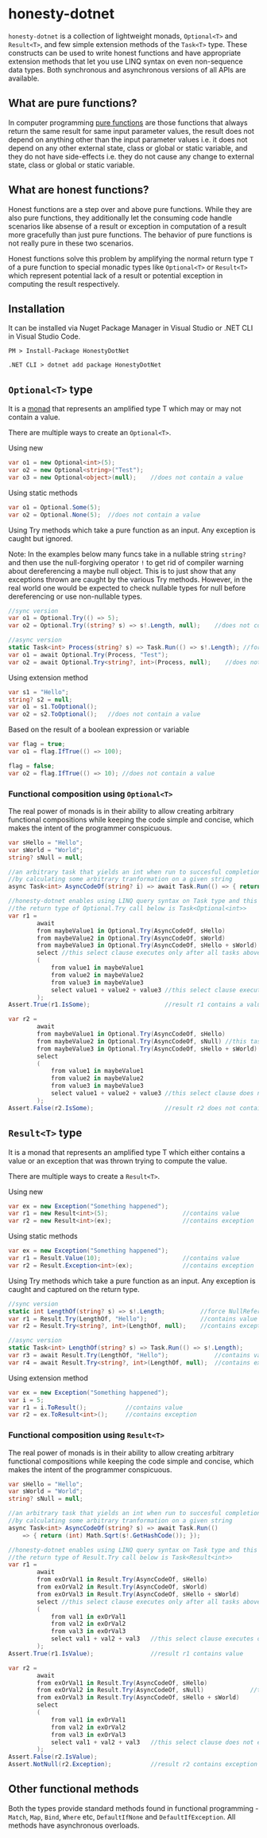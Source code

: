 # honesty-dotnet
`honesty-dotnet` is a collection of lightweight monads, `Optional<T>` and `Result<T>`, and few simple extension methods of the `Task<T>` type. These constructs can be used to write honest functions and have appropriate extension methods that let you use LINQ syntax on even non-sequence data types. Both synchronous and asynchronous versions of all APIs are available.

## What are pure functions?
In computer programming [pure functions](https://en.wikipedia.org/wiki/Pure_function) are those functions that always return the same result for same input parameter values, the result does not depend on anything other than the input parameter values i.e. it does not depend on any other external state, class or global or static variable, and they do not have side-effects i.e. they do not cause any change to external state, class or global or static variable.

## What are honest functions?
Honest functions are a step over and above pure functions. While they are also pure functions, they additionally let the consuming code handle scenarios like absense of a result or exception in computation of a result more gracefully than just pure functions. The behavior of pure functions is not really pure in these two scenarios. 

Honest functions solve this problem by amplifying the normal return type `T` of a pure function to special monadic types like `Optional<T>` or `Result<T>` which represent potential lack of a result or potential exception in computing the result respectively.

## Installation
It can be installed via Nuget Package Manager in Visual Studio or .NET CLI in Visual Studio Code.

```
PM > Install-Package HonestyDotNet
```

```
.NET CLI > dotnet add package HonestyDotNet
```

## `Optional<T>` type
It is a [monad](https://ericlippert.com/2013/02/21/monads-part-one/) that represents an amplified type T which may or may not contain a value.

There are multiple ways to create an `Optional<T>`.

Using new
```csharp
var o1 = new Optional<int>(5);
var o2 = new Optional<string>("Test");
var o3 = new Optional<object>(null);    //does not contain a value
```

Using static methods
```csharp
var o1 = Optional.Some(5);
var o2 = Optional.None(5);  //does not contain a value
```

Using Try methods which take a pure function as an input. Any exception is caught but ignored.

Note: In the examples below many funcs take in a nullable string `string?` and then use the null-forgiving operator `!` 
to get rid of compiler warning about dereferencing a maybe null object. This is to just show that any exceptions thrown are caught 
by the various Try methods. However, in the real world one would be expected to check nullable types for null before dereferencing or use non-nullable types.

```csharp
//sync version
var o1 = Optional.Try(() => 5);
var o2 = Optional.Try((string? s) => s!.Length, null);    //does not contain a value

//async version
static Task<int> Process(string? s) => Task.Run(() => s!.Length); //force NullReferenceException when s is null
var o1 = await Optional.Try(Process, "Test");
var o2 = await Optional.Try<string?, int>(Process, null);    //does not contain a value
```

Using extension method
```csharp
var s1 = "Hello";
string? s2 = null;
var o1 = s1.ToOptional();
var o2 = s2.ToOptional();   //does not contain a value
```

Based on the result of a boolean expression or variable
```csharp
var flag = true;
var o1 = flag.IfTrue(() => 100);

flag = false;
var o2 = flag.IfTrue(() => 10); //does not contain a value
```

### Functional composition using `Optional<T>`
The real power of monads is in their ability to allow creating arbitrary functional compositions while keeping the code simple and concise, which makes the intent of the programmer conspicuous.

```csharp
var sHello = "Hello";
var sWorld = "World";
string? sNull = null;

//an arbitrary task that yields an int when run to succesful completion
//by calculating some arbitrary tranformation on a given string
async Task<int> AsyncCodeOf(string? i) => await Task.Run(() => { return (int) Math.Sqrt(i!.GetHashCode()); });

//honesty-dotnet enables using LINQ query syntax on Task type and this does not require any extra effort on developer's part
//the return type of Optional.Try call below is Task<Optional<int>>
var r1 =
        await 
        from maybeValue1 in Optional.Try(AsyncCodeOf, sHello)
        from maybeValue2 in Optional.Try(AsyncCodeOf, sWorld)
        from maybeValue3 in Optional.Try(AsyncCodeOf, sHello + sWorld)
        select //this select clause executes only after all tasks above have completed
        (
            from value1 in maybeValue1
            from value2 in maybeValue2
            from value3 in maybeValue3
            select value1 + value2 + value3 //this select clause executes only if all 3 values exist
        );
Assert.True(r1.IsSome);                     //result r1 contains a value

var r2 = 
        await 
        from maybeValue1 in Optional.Try(AsyncCodeOf, sHello)
        from maybeValue2 in Optional.Try(AsyncCodeOf, sNull) //this task will fail with an exception
        from maybeValue3 in Optional.Try(AsyncCodeOf, sHello + sWorld)
        select
        (
            from value1 in maybeValue1
            from value2 in maybeValue2
            from value3 in maybeValue3
            select value1 + value2 + value3 //this select clause does not execute
        );
Assert.False(r2.IsSome);                    //result r2 does not contain a value
```

## `Result<T>` type
It is a monad that represents an amplified type T which either contains a value or an exception that was thrown trying to compute the value.

There are multiple ways to create a `Result<T>`.

Using new
```csharp
var ex = new Exception("Something happened");
var r1 = new Result<int>(5);                     //contains value
var r2 = new Result<int>(ex);                    //contains exception
```

Using static methods
```csharp
var ex = new Exception("Something happened");
var r1 = Result.Value(10);                       //contains value
var r2 = Result.Exception<int>(ex);              //contains exception
```

Using Try methods which take a pure function as an input. Any exception is caught and captured on the return type.
```csharp
//sync version
static int LengthOf(string? s) => s!.Length;          //force NullReferenceException when s in null
var r1 = Result.Try(LengthOf, "Hello");               //contains value
var r2 = Result.Try<string?, int>(LengthOf, null);    //contains exception

//async version
static Task<int> LengthOf(string? s) => Task.Run(() => s!.Length);
var r3 = await Result.Try(LengthOf, "Hello");             //contains value
var r4 = await Result.Try<string?, int>(LengthOf, null);  //contains exception
```

Using extension method
```csharp
var ex = new Exception("Something happened");
var i = 5;
var r1 = i.ToResult();           //contains value
var r2 = ex.ToResult<int>();     //contains exception
```

### Functional composition using `Result<T>`
The real power of monads is in their ability to allow creating arbitrary functional compositions while keeping the code simple and concise, which makes the intent of the programmer conspicuous.

```csharp
var sHello = "Hello";
var sWorld = "World";
string? sNull = null;

//an arbitrary task that yields an int when run to succesful completion
//by calculating some arbitrary tranformation on a given string
async Task<int> AsyncCodeOf(string? s) => await Task.Run(() 
    => { return (int) Math.Sqrt(s!.GetHashCode()); });

//honesty-dotnet enables using LINQ query syntax on Task type and this does not require any extra effort on developer's part
//the return type of Result.Try call below is Task<Result<int>>
var r1 = 
        await
        from exOrVal1 in Result.Try(AsyncCodeOf, sHello)
        from exOrVal2 in Result.Try(AsyncCodeOf, sWorld)
        from exOrVal3 in Result.Try(AsyncCodeOf, sHello + sWorld)
        select //this select clause executes only after all tasks above have completed
        (
            from val1 in exOrVal1
            from val2 in exOrVal2
            from val3 in exOrVal3
            select val1 + val2 + val3   //this select clause executes only if all 3 values exist
        );
Assert.True(r1.IsValue);                //result r1 contains value

var r2 = 
        await
        from exOrVal1 in Result.Try(AsyncCodeOf, sHello)
        from exOrVal2 in Result.Try(AsyncCodeOf, sNull)             //this task will fail with an exception which is captured
        from exOrVal3 in Result.Try(AsyncCodeOf, sHello + sWorld)
        select
        (
            from val1 in exOrVal1
            from val2 in exOrVal2
            from val3 in exOrVal3
            select val1 + val2 + val3   //this select clause does not execute
        );
Assert.False(r2.IsValue);
Assert.NotNull(r2.Exception);           //result r2 contains exception thrown above in task2
```

## Other functional methods
Both the types provide standard methods found in functional programming - `Match`, `Map`, `Bind`, `Where` etc, `DefaultIfNone` and `DefaultIfException`. All methods have asynchronous overloads.



